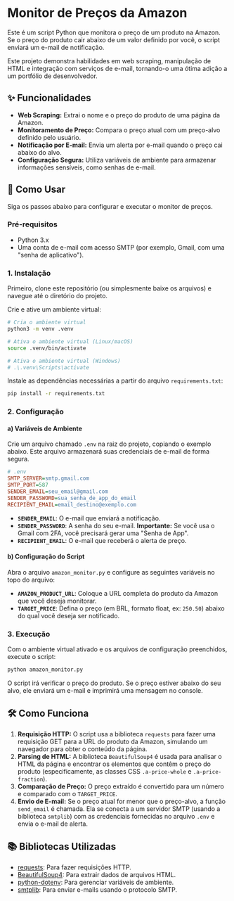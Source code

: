 # Monitor de Preços da Amazon

Este é um script Python que monitora o preço de um produto na Amazon. Se o preço do produto cair abaixo de um valor definido por você, o script enviará um e-mail de notificação.

Este projeto demonstra habilidades em web scraping, manipulação de HTML e integração com serviços de e-mail, tornando-o uma ótima adição a um portfólio de desenvolvedor.

## ✨ Funcionalidades

-   **Web Scraping:** Extrai o nome e o preço do produto de uma página da Amazon.
-   **Monitoramento de Preço:** Compara o preço atual com um preço-alvo definido pelo usuário.
-   **Notificação por E-mail:** Envia um alerta por e-mail quando o preço cai abaixo do alvo.
-   **Configuração Segura:** Utiliza variáveis de ambiente para armazenar informações sensíveis, como senhas de e-mail.

## 🚀 Como Usar

Siga os passos abaixo para configurar e executar o monitor de preços.

### **Pré-requisitos**

-   Python 3.x
-   Uma conta de e-mail com acesso SMTP (por exemplo, Gmail, com uma "senha de aplicativo").

### **1. Instalação**

Primeiro, clone este repositório (ou simplesmente baixe os arquivos) e navegue até o diretório do projeto.

Crie e ative um ambiente virtual:

```bash
# Cria o ambiente virtual
python3 -m venv .venv

# Ativa o ambiente virtual (Linux/macOS)
source .venv/bin/activate

# Ativa o ambiente virtual (Windows)
# .\.venv\Scripts\activate
```

Instale as dependências necessárias a partir do arquivo `requirements.txt`:

```bash
pip install -r requirements.txt
```

### **2. Configuração**

#### **a) Variáveis de Ambiente**

Crie um arquivo chamado `.env` na raiz do projeto, copiando o exemplo abaixo. Este arquivo armazenará suas credenciais de e-mail de forma segura.

```ini
# .env
SMTP_SERVER=smtp.gmail.com
SMTP_PORT=587
SENDER_EMAIL=seu_email@gmail.com
SENDER_PASSWORD=sua_senha_de_app_do_email
RECIPIENT_EMAIL=email_destino@exemplo.com
```

-   **`SENDER_EMAIL`**: O e-mail que enviará a notificação.
-   **`SENDER_PASSWORD`**: A senha do seu e-mail. **Importante:** Se você usa o Gmail com 2FA, você precisará gerar uma "Senha de App".
-   **`RECIPIENT_EMAIL`**: O e-mail que receberá o alerta de preço.

#### **b) Configuração do Script**

Abra o arquivo `amazon_monitor.py` e configure as seguintes variáveis no topo do arquivo:

-   **`AMAZON_PRODUCT_URL`**: Coloque a URL completa do produto da Amazon que você deseja monitorar.
-   **`TARGET_PRICE`**: Defina o preço (em BRL, formato float, ex: `250.50`) abaixo do qual você deseja ser notificado.

### **3. Execução**

Com o ambiente virtual ativado e os arquivos de configuração preenchidos, execute o script:

```bash
python amazon_monitor.py
```

O script irá verificar o preço do produto. Se o preço estiver abaixo do seu alvo, ele enviará um e-mail e imprimirá uma mensagem no console.

## 🛠️ Como Funciona

1.  **Requisição HTTP:** O script usa a biblioteca `requests` para fazer uma requisição GET para a URL do produto da Amazon, simulando um navegador para obter o conteúdo da página.
2.  **Parsing de HTML:** A biblioteca `BeautifulSoup4` é usada para analisar o HTML da página e encontrar os elementos que contêm o preço do produto (especificamente, as classes CSS `.a-price-whole` e `.a-price-fraction`).
3.  **Comparação de Preço:** O preço extraído é convertido para um número e comparado com o `TARGET_PRICE`.
4.  **Envio de E-mail:** Se o preço atual for menor que o preço-alvo, a função `send_email` é chamada. Ela se conecta a um servidor SMTP (usando a biblioteca `smtplib`) com as credenciais fornecidas no arquivo `.env` e envia o e-mail de alerta.

## 📚 Bibliotecas Utilizadas

-   [requests](https://docs.python-requests.org/en/latest/): Para fazer requisições HTTP.
-   [BeautifulSoup4](https://www.crummy.com/software/BeautifulSoup/bs4/doc/): Para extrair dados de arquivos HTML.
-   [python-dotenv](https://github.com/theskumar/python-dotenv): Para gerenciar variáveis de ambiente.
-   [smtplib](https://docs.python.org/3/library/smtplib.html): Para enviar e-mails usando o protocolo SMTP.
>>>>>>>>